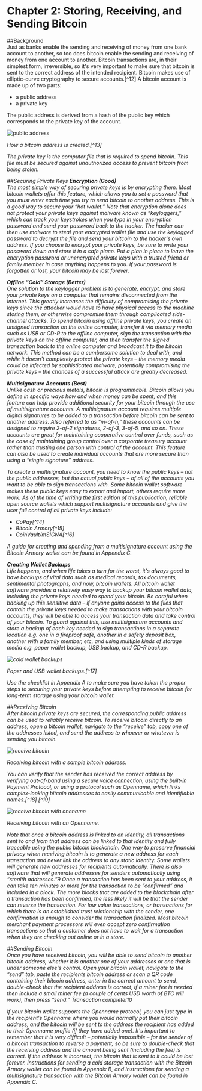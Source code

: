 # Chapter 2: Storing, Receiving, and Sending Bitcoin

##Background  
Just as banks enable the sending and receiving of money from one bank account to another, so too does bitcoin enable the sending and receiving of money from one account to another. Bitcoin transactions are, in their simplest form, irreversible, so it's very important to make sure that bitcoin is sent to the correct address of the intended recipient. Bitcoin makes use of elliptic-curve cryptography to secure accounts.[^12] A bitcoin account is made up of two parts:  
* a public address  
* a private key  

The public address is derived from a hash of the public key which corresponds to the private key of the account.  

![public address](publicaddress.png "How a bitcoin address is created.")  

<i>How a bitcoin address is created.[^13] 

The private key is the computer file that is required to spend bitcoin. This file must be secured against unauthorized access to prevent bitcoin from being stolen.  

##Securing Private Keys
<b>Encryption (Good) </b>   
The most simple way of securing private keys is by encrypting them. Most bitcoin wallets offer this feature, which allows you to set a password that you must enter each time you try to send bitcoin to another address. This is a good way to secure your “hot wallet.” Note that encryption alone does not protect your private keys against malware known as “keyloggers,” which can track your keystrokes when you type in your encryption password and send your password back to the hacker. The hacker can then use malware to steal your encrypted wallet file and use the keylogged password to decrypt the file and send your bitcoin to the hacker's own address. If you choose to encrypt your private keys, be sure to write your password down and store it in a safe place. Put a plan in place to leave the encryption password or unencrypted private keys with a trusted friend or family member in case anything happens to you. If your password is forgotten or lost, your bitcoin may be lost forever.  

<b>Offline “Cold” Storage (Better)</b>  
One solution to the keylogger problem is to generate, encrypt, and store your private keys on a computer that remains disconnected from the Internet. This greatly increases the difficulty of compromising the private keys since the attacker would have to have physical access to the machine storing them, or otherwise compromise them through complicated side-channel attacks. To spend bitcoin using offline private keys, you create an unsigned transaction on the online computer, transfer it via memory media such as USB or CD-R to the offline computer, sign the transaction with the private keys on the offline computer, and then transfer the signed transaction back to the online computer and broadcast it to the bitcoin network. This method can be a cumbersome solution to deal with, and while it doesn't completely protect the private keys – the memory media could be infected by sophisticated malware, potentially compromising the private keys – the chances of a successful attack are greatly decreased.  

<b>Multisignature Accounts (Best)</b>  
Unlike cash or precious metals, bitcoin is programmable. Bitcoin allows you define in specific ways how and when money can be spent, and this feature can help provide additional security for your bitcoin through the use of multisignature accounts. A multisignature account requires multiple digital signatures to be added to a transaction before bitcoin can be sent to another address. Also referred to as “m-of-n,” these accounts can be designed to require 2-of-2 signatures, 2-of-3, 3-of-5, and so on. These accounts are great for maintaining cooperative control over funds, such as the case of maintaining group control over a corporate treasury account rather than trusting one person with control of the account. This feature can also be used to create individual accounts that are more secure than using a “single signature” address.  

To create a multisignature account, you need to know the public keys – not the public addresses, but the actual public keys – of all of the accounts you want to be able to sign transactions with. Some bitcoin wallet software makes these public keys easy to export and import, others require more work. As of the time of writing the first edition of this publication, reliable open source wallets which support multisignature accounts and give the user full control of all private keys include:  
* CoPay[^14]  
* Bitcoin Armory[^15]  
* CoinVault/mSIGNA[^16]  

<i>A guide for creating and spending from a multisignature account using the Bitcoin Armory wallet can be found in Appendix C.  

<b>Creating Wallet Backups</b>  
Life happens, and when life takes a turn for the worst, it's always good to have backups of vital data such as medical records, tax documents, sentimental photographs, and now, bitcoin wallets. All bitcoin wallet software provides a relatively easy way to backup your bitcoin wallet data, including the private keys needed to spend your bitcoin. Be careful when backing up this sensitive data – if anyone gains access to the files that contain the private keys needed to make transactions with your bitcoin accounts, they will be able to access your transaction data and take control of your bitcoin. To guard against this, use multisignature accounts and store a backup of each key needed to sign transactions in a separate location e.g. one in a fireproof safe, another in a safety deposit box, another with a family member, etc, and using multiple kinds of storage media e.g. paper wallet backup, USB backup, and CD-R backup.  

![cold wallet backups](coinbasecoldsecurity.jpg "Paper and USB wallet backups.")

<i>Paper and USB wallet backups.[^17]  

<i>Use the checklist in Appendix A to make sure you have taken the proper steps to securing your private keys before attempting to receive bitcoin for long-term storage using your bitcoin wallet.  

##Receiving Bitcoin  
After bitcoin private keys are secured, the corresponding public address can be used to reliably receive bitcoin. To receive bitcoin directly to an address, open a bitcoin wallet, navigate to the “receive” tab, copy one of the addresses listed, and send the address to whoever or whatever is sending you bitcoin.  

![receive bitcoin](receive.png "Receiving bitcoin with a sample bitcoin address.")

<i>Receiving bitcoin with a sample bitcoin address.

You can verify that the sender has received the correct address by verifying out-of-band using a secure voice connection, using the built-in Payment Protocol, or using a protocol such as Openname, which links complex-looking bitcoin addresses to easily communicable and identifiable names.[^18] [^19]    

![receive bitcoin with onename](onenamereceive.png "Receiving bitcoin with an Openname.")

<i>Receiving bitcoin with an Openname.  

Note that once a bitcoin address is linked to an identity, all transactions sent to and from that address can be linked to that identity and fully traceable using the public bitcoin blockchain. One way to preserve financial privacy when receiving bitcoin is to generate a new address for each transaction and never link the address to any static identity. Some wallets will generate new addresses for recipients automatically. There is also software that will generate addresses for senders automatically using “stealth addresses.”9 Once a transaction has been sent to your address, it can take ten minutes or more for the transaction to be “confirmed” and included in a block. The more blocks that are added to the blockchain after a transaction has been confirmed, the less likely it will be that the sender can reverse the transaction. For low value transactions, or transactions for which there is an established trust relationship with the sender, one confirmation is enough to consider the transaction finalized. Most bitcoin merchant payment processors will even accept zero confirmation transactions so that a customer does not have to wait for a transaction when they are checking out online or in a store.  

##Sending Bitcoin  
Once you have received bitcoin, you will be able to send bitcoin to another bitcoin address, whether it is another one of your addresses or one that is under someone else's control. Open your bitcoin wallet, navigate to the “send” tab, paste the recipients bitcoin address or scan a QR code containing their bitcoin address, enter in the correct amount to send, double-check that the recipient address is correct, if a miner fee is needed then include a small miner fee (a couple of cents USD worth of BTC will work), then press “send.” Transaction complete!10








If your bitcoin wallet supports the Openname protocol, you can just type in the recipient's Openname where you would normally put their bitcoin address, and the bitcoin will be sent to the address the recipient has added to their Openname profile (if they have added one).
It's important to remember that it is very difficult – potentially impossible – for the sender of a bitcoin transaction to reverse a payment, so be sure to double-check that the receiving address and the amount being sent (including the fee) is correct. If the address is incorrect, the bitcoin that is sent to it could be lost forever.
Instructions for sending a cold storage transaction with the Bitcoin Armory wallet can be found in Appendix B, and instructions for sending a multisignature transaction with the Bitcoin Armory wallet can be found in Appendix C.